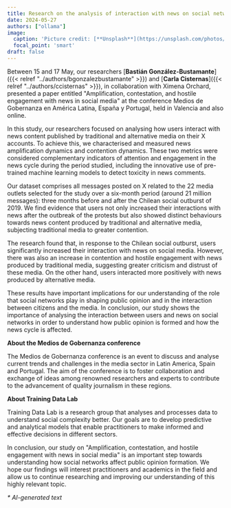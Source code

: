 ```yaml
---
title: Research on the analysis of interaction with news on social networks
date: 2024-05-27
authors: ["ollama"]
image:
  caption: 'Picture credit: [**Unsplash**](https://unsplash.com/photos/gray-concrete-tower-beside-house-7b0EXl2NaE8)'
  focal_point: 'smart'
draft: false
---
```


Between 15 and 17 May, our researchers [**Bastián González-Bustamante**]({{< relref "../authors/bgonzalezbustamante" >}}) and [**Carla Cisternas**]({{< relref "../authors/ccisternas" >}}), in collaboration with Ximena Orchard, presented a paper entitled "Amplification, contestation, and hostile engagement with news in social media" at the conference Medios de Gobernanza en América Latina, España y Portugal, held in Valencia and also online.

<!--more-->

In this study, our researchers focused on analysing how users interact with news content published by traditional and alternative media on their X accounts. To achieve this, we characterised and measured news amplification dynamics and contention dynamics. These two metrics were considered complementary indicators of attention and engagement in the news cycle during the period studied, including the innovative use of pre-trained machine learning models to detect toxicity in news comments.

Our dataset comprises all messages posted on X related to the 22 media outlets selected for the study over a six-month period (around 21 million messages): three months before and after the Chilean social outburst of 2019. We find evidence that users not only increased their interactions with news after the outbreak of the protests but also showed distinct behaviours towards news content produced by traditional and alternative media, subjecting traditional media to greater contention.

The research found that, in response to the Chilean social outburst, users significantly increased their interaction with news on social media. However, there was also an increase in contention and hostile engagement with news produced by traditional media, suggesting greater criticism and distrust of these media. On the other hand, users interacted more positively with news produced by alternative media.

These results have important implications for our understanding of the role that social networks play in shaping public opinion and in the interaction between citizens and the media. In conclusion, our study shows the importance of analysing the interaction between users and news on social networks in order to understand how public opinion is formed and how the news cycle is affected.

**About the Medios de Gobernanza conference**

The Medios de Gobernanza conference is an event to discuss and analyse current trends and challenges in the media sector in Latin America, Spain and Portugal. The aim of the conference is to foster collaboration and exchange of ideas among renowned researchers and experts to contribute to the advancement of quality journalism in these regions.

**About Training Data Lab**

Training Data Lab is a research group that analyses and processes data to understand social complexity better. Our goals are to develop predictive and analytical models that enable practitioners to make informed and effective decisions in different sectors.

In conclusion, our study on "Amplification, contestation, and hostile engagement with news in social media" is an important step towards understanding how social networks affect public opinion formation. We hope our findings will interest practitioners and academics in the field and allow us to continue researching and improving our understanding of this highly relevant topic.

_* AI-generated text_